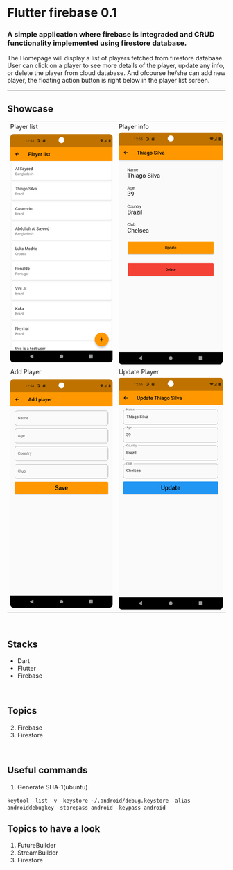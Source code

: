 # Flutter firebase 0.1

### A simple application where firebase is integraded and CRUD functionality implemented using firestore database.

The Homepage will display a list of players fetched from firestore database. User can click on a player to see more details of the player, update any info, or delete the player from cloud database. And ofcourse he/she can add new player, the floating action button is right below in the player list screen.

<hr>

## Showcase

<table>
  <tr>
    <td>Player list</td>
    <td>Player info</td>
  </tr>

  <tr>
    <td><img src="ss/list.png" width="100%" height="70%" /></td>
    <td><img src="ss/info.png" width="100%" height="70%" /></td>
  </tr>

  <tr>
    <td>Add Player</td>
    <td>Update Player</td>
  </tr>
  <tr>
    <td><img src="ss/add.png" width="100%" height="70%" /></td>
    <td><img src="ss/update.png" width="100%" height="70%" /></td>
  </tr>

 </table>
<br/>

## Stacks

- Dart
- Flutter
- Firebase

<br/>

## Topics

2. Firebase
3. Firestore


<br/>

## Useful commands

1. Generate SHA-1(ubuntu)
```
keytool -list -v -keystore ~/.android/debug.keystore -alias androiddebugkey -storepass android -keypass android
```

## Topics to have a look
1. FutureBuilder
2. StreamBuilder
3. Firestore

